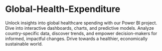 # Global-Health-Expenditure
Unlock insights into global healthcare spending with our Power BI project. Dive into interactive dashboards, charts, and predictive models. Analyze country-specific data, discover trends, and empower decision-makers for informed, impactful changes. Drive towards a healthier, economically sustainable world. 
